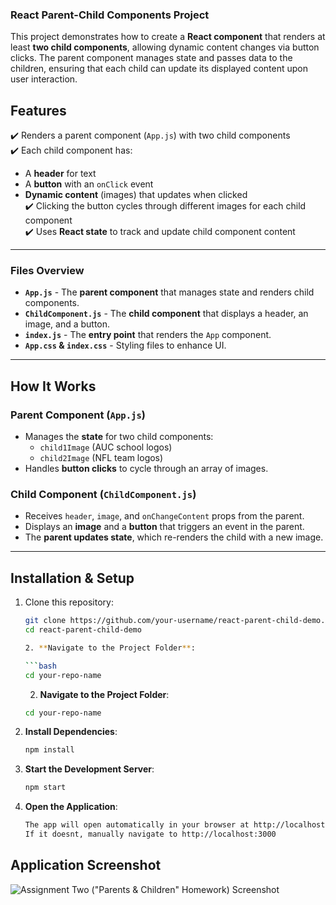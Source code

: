 ### React Parent-Child Components Project

This project demonstrates how to create a **React component** that renders at least **two child components**, allowing dynamic content changes via button clicks. The parent component manages state and passes data to the children, ensuring that each child can update its displayed content upon user interaction.

## **Features**

✔️ Renders a parent component (`App.js`) with two child components  
✔️ Each child component has:

- A **header** for text
- A **button** with an `onClick` event
- **Dynamic content** (images) that updates when clicked  
  ✔️ Clicking the button cycles through different images for each child component  
  ✔️ Uses **React state** to track and update child component content

---

### **Files Overview**

- **`App.js`** - The **parent component** that manages state and renders child components.
- **`ChildComponent.js`** - The **child component** that displays a header, an image, and a button.
- **`index.js`** - The **entry point** that renders the `App` component.
- **`App.css` & `index.css`** - Styling files to enhance UI.

---

## **How It Works**

### **Parent Component (`App.js`)**

- Manages the **state** for two child components:
  - `child1Image` (AUC school logos)
  - `child2Image` (NFL team logos)
- Handles **button clicks** to cycle through an array of images.

### **Child Component (`ChildComponent.js`)**

- Receives `header`, `image`, and `onChangeContent` props from the parent.
- Displays an **image** and a **button** that triggers an event in the parent.
- The **parent updates state**, which re-renders the child with a new image.

---

## **Installation & Setup**

1. Clone this repository:

   ````sh
   git clone https://github.com/your-username/react-parent-child-demo.git
   cd react-parent-child-demo

   2. **Navigate to the Project Folder**:

   ```bash
   cd your-repo-name
   ````

   2. **Navigate to the Project Folder**:

   ```bash
   cd your-repo-name
   ```

2. **Install Dependencies**:

   ```bash
   npm install
   ```

3. **Start the Development Server**:

   ```bash
   npm start
   ```

4. **Open the Application**:
   ```bash
   The app will open automatically in your browser at http://localhost:3000
   If it doesnt, manually navigate to http://localhost:3000
   ```

## Application Screenshot

![Assignment Two ("Parents & Children" Homework) Screenshot](image-1.png)
#
